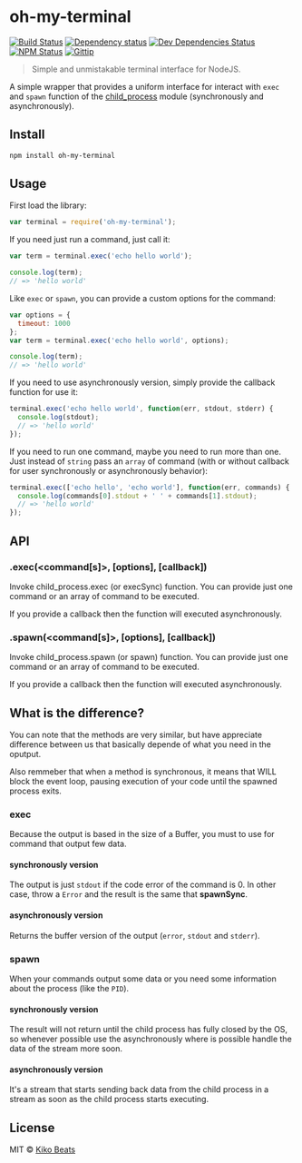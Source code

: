 # oh-my-terminal

[![Build Status](http://img.shields.io/travis/Kikobeats/oh-my-terminal/master.svg?style=flat-square)](https://travis-ci.org/Kikobeats/oh-my-terminal)
[![Dependency status](http://img.shields.io/david/Kikobeats/oh-my-terminal.svg?style=flat-square)](https://david-dm.org/Kikobeats/oh-my-terminal)
[![Dev Dependencies Status](http://img.shields.io/david/dev/Kikobeats/oh-my-terminal.svg?style=flat-square)](https://david-dm.org/Kikobeats/oh-my-terminal#info=devDependencies)
[![NPM Status](http://img.shields.io/npm/dm/oh-my-terminal.svg?style=flat-square)](https://www.npmjs.org/package/oh-my-terminal)
[![Gittip](http://img.shields.io/gittip/Kikobeats.svg?style=flat-square)](https://www.gittip.com/Kikobeats/)

> Simple and unmistakable terminal interface for NodeJS.

A simple wrapper that provides a uniform interface for interact with `exec` and `spawn` function of the [child_process](https://nodejs.org/api/child_process.html) module (synchronously and asynchronously).

## Install

```bash
npm install oh-my-terminal
```
## Usage

First load the library:

```js
var terminal = require('oh-my-terminal');
```

If you need just run a command, just call it:

```js
var term = terminal.exec('echo hello world');

console.log(term);
// => 'hello world'
```

Like `exec` or `spawn`, you can provide a custom options for the command:

```js
var options = {
  timeout: 1000
};
var term = terminal.exec('echo hello world', options);

console.log(term);
// => 'hello world'
```

If you need to use asynchronously version, simply provide the callback function for use it:

```js
terminal.exec('echo hello world', function(err, stdout, stderr) {
  console.log(stdout);
  // => 'hello world'  
});
```

If you need to run one command, maybe you need to run more than one. Just instead of `string` pass an `array` of command (with or without callback for user synchronously or asynchronously behavior):

```js
terminal.exec(['echo hello', 'echo world'], function(err, commands) {
  console.log(commands[0].stdout + ' ' + commands[1].stdout);
  // => 'hello world'  
});
```

## API

### .exec(&lt;command[s]&gt;, [options], [callback])

Invoke child_process.exec (or execSync) function. You can provide just one command or an array of command to be executed.

If you provide a callback then the function will executed asynchronously.

### .spawn(&lt;command[s]&gt;, [options], [callback])

Invoke child_process.spawn (or spawn) function. You can provide just one command or an array of command to be executed.

If you provide a callback then the function will executed asynchronously.


## What is the difference?

You can note that the methods are very similar, but have appreciate difference between us that basically depende of what you need in the oputput.

Also remmeber that when a method is synchronous, it means that WILL block the event loop, pausing execution of your code until the spawned process exits.

### exec

Because the output is based in the size of a Buffer, you must to use for command that output few data.

#### synchronously version

The output is just `stdout` if the code error of the command is  0. In other case, throw a `Error` and the result is the same that **spawnSync**.

#### asynchronously version

Returns the buffer version of the output (`error`, `stdout` and `stderr`).

### spawn

When your commands output some data or you need some information about the process (like the `PID`).

#### synchronously version

The result will not return until the child process has fully closed by the OS, so whenever possible use the asynchronously where is possible handle the data of the stream more soon.

#### asynchronously version

It's a stream that starts sending back data from the child process in a stream as soon as the child process starts executing.

## License

MIT © [Kiko Beats](http://www.kikobeats.com)


